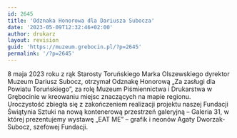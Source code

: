 ```yaml
---
id: 2645
title: 'Odznaka Honorowa dla Dariusza Subocza'
date: '2023-05-09T12:32:46+02:00'
author: drukarz
layout: revision
guid: 'https://muzeum.grebocin.pl/?p=2645'
permalink: '/?p=2645'
---
```


<div class="" dir="auto"><div class="x1iorvi4 x1pi30zi x1l90r2v x1swvt13" data-ad-comet-preview="message" data-ad-preview="message" id=":r61:"><div class="x78zum5 xdt5ytf xz62fqu x16ldp7u"><div class="xu06os2 x1ok221b"><div class="xdj266r x11i5rnm xat24cr x1mh8g0r x1vvkbs x126k92a"><div dir="auto">8 maja 2023 roku z rąk <span class="xt0psk2">Starosty Toruńskiego Marka Olszewskiego</span> dyrektor Muzeum Dariusz Subocz, otrzymał Odznakę Honorową „Za zasługi dla Powiatu Toruńskiego”, za rolę <span class="xt0psk2">Muzeum Piśmiennictwa i Drukarstwa w Grębocinie</span> w kreowaniu miejsc znaczących na mapie regionu.</div><div dir="auto"></div></div><div class="x11i5rnm xat24cr x1mh8g0r x1vvkbs xtlvy1s x126k92a"><div dir="auto">Uroczystość zbiegła się z zakończeniem realizacji projektu naszej Fundacji Świątynia Sztuki na nową kontenerową przestrzeń galeryjną – Galeria 31, w której prezentujemy wystawę „EAT ME” – grafik i neonów Agaty Dworzak-Subocz, szefowej Fundacji.</div></div></div></div></div></div>